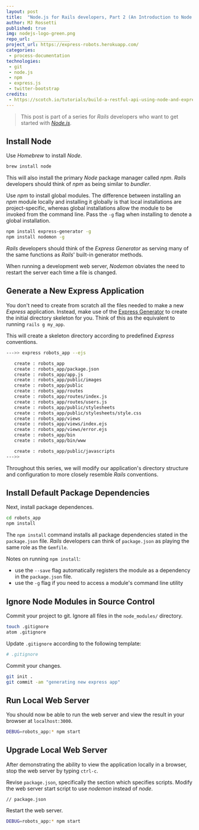 ```yaml
---
layout: post
title:  "Node.js for Rails developers, Part 2 (An Introduction to Node and Express)"
author: MJ Rossetti
published: true
img: nodejs-logo-green.png
repo_url: ______________
project_url: https://express-robots.herokuapp.com/
categories:
 - process-documentation
technologies:
 - git
 - node.js
 - npm
 - express.js
 - twitter-bootstrap
credits:
 - https://scotch.io/tutorials/build-a-restful-api-using-node-and-express-4
---
```


> This post is part of a series for *Rails* developers who want to get started with [*Node.js*](https://nodejs.org/en/).

## Install Node

Use *Homebrew* to install *Node*.

```` sh
brew install node
````

This will also install the primary *Node* package manager called *npm*. *Rails* developers should think of *npm* as being similar to *bundler*.

Use *npm* to install global modules. The difference between installing an *npm* module locally and installing it globally is that local installations are project-specific, whereas global installations allow the module to be invoked from the command line. Pass the `-g` flag when installing to denote a global installation.

```` sh
npm install express-generator -g
npm install nodemon -g
````

*Rails* developers should think of the *Express Generator* as serving many of the same functions as *Rails*' built-in generator methods.

When running a development web server, *Nodemon* obviates the need to restart the server each time a file is changed.

## Generate a New Express Application

You don't need to create from scratch all the files needed to make a new *Express* application. Instead, make use of the [Express Generator](http://expressjs.com/en/starter/generator.html) to create the initial directory skeleton for you. Think of this as the equivalent to running `rails g my_app`.

This will create a skeleton directory according to predefined *Express* conventions.

```` sh
--->> express robots_app --ejs

   create : robots_app
   create : robots_app/package.json
   create : robots_app/app.js
   create : robots_app/public/images
   create : robots_app/public
   create : robots_app/routes
   create : robots_app/routes/index.js
   create : robots_app/routes/users.js
   create : robots_app/public/stylesheets
   create : robots_app/public/stylesheets/style.css
   create : robots_app/views
   create : robots_app/views/index.ejs
   create : robots_app/views/error.ejs
   create : robots_app/bin
   create : robots_app/bin/www

   create : robots_app/public/javascripts
--->>
````

Throughout this series, we will modify our application's directory structure and configuration to more closely resemble *Rails* conventions.

## Install Default Package Dependencies

Next, install package dependences.

```` sh
cd robots_app
npm install
````

The `npm install` command installs all package dependencies stated in the `package.json` file. *Rails* developers can think of `package.json` as playing the same role as the `Gemfile`.

Notes on running `npm install`:
 + use the `--save` flag automatically registers the module as a dependency in the `package.json` file.
 + use the `-g` flag if you need to access a module's command line utility

## Ignore Node Modules in Source Control

Commit your project to git. Ignore all files in the `node_modules/` directory.

```` sh
touch .gitignore
atom .gitignore
````

Update `.gitignore` according to the following template:

```` sh
# .gitignore
````

Commit your changes.

```` sh
git init .
git commit -am "generating new express app"
````

## Run Local Web Server

You should now be able to run the web server and view the result in your browser at `localhost:3000`.

```` sh
DEBUG=robots_app:* npm start
````

## Upgrade Local Web Server

After demonstrating the ability to view the application locally in a browser, stop the web server by typing `ctrl-c`.

Revise `package.json`, specifically the section which specifies scripts. Modify the web server start script to use *nodemon* instead of *node*.

````
// package.json
````

Restart the web server.

```` sh
DEBUG=robots_app:* npm start
````
